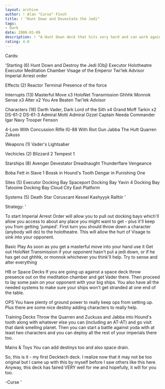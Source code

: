 ```yaml
---
layout: archive
author: ! Alan "Curse" Finch
title: ! "Hunt Down and Devestate the Jedi"
tags:
- Dark
date: 2000-01-08
description: ! "A Hunt Down deck that hits very hard and can work against almost every strategy."
rating: 4.0
---
```

Cards: 

'Starting (6)
Hunt Down and Destroy the Jedi (Obj)
Executor Holotheatre
Executor Meditation Chamber
Visage of the Emperor
Twi'lek Advisor
Imperial Arrest order

Effects (2)
Reactor Terminal
Presence of the force

Interrupts (13)
Masterful Move x3
HoloNet Transmission
Ghhhk
Monnok
Sense x3
Alter x2
You Are Beaten
Twi'lek Advisor

Characters (18)
Darth Vader, Dark Lord of the Sith x4
Grand Moff Tarkin x2
DS-61-2
DS-61-3
Admiral Motti
Admiral Ozzel
Captain Needa
Commander Igar
Navy Trooper Fenson

4-Lom With Concussion Rifle
IG-88 With Riot Gun
Jabba The Hutt
Quarren
Zukuss

Weapons (1)
Vader's Lightsaber

Vechicles (2)
Blizzard 2
Tempest 1

Starships (8)
Avenger
Devestator
Dreadnaught
Thunderflare
Vengeance

Boba Fett in Slave 1
Bossk in Hound's Tooth
Dengar in Punishing One

Sites (5)
Executor Docking Bay
Spaceport Docking Bay
Yavin 4 Docking Bay
Tatooine Docking Bay
Cloud City East Platform

Systems (5)
Death Star
Coruscant
Kessel
Kashyyyk
Ralltiir '

Strategy: '

To start Imperial Arrest Order will allow you to pull out docking bays which'll allow you access to about any place you might want to get - plus it'll keep you from getting 'jumped'. First turn you should throw down a character (anybody will do) to the holotheatre. This will allow the hurt of Visage to sink into your opponent.

Basic Play As soon as you get a masterful move into your hand use it Get out HoloNet Transmission if your opponent hasn't put a jedi down, or if he has get out ghhhk, or monnok whichever you think'll help. Try to sense and alter everything

HB or Space Decks If you are going up against a space deck throw presence out on the meditation chamber and get Vader there. Then proceed to lay some pain on your opponent with your big ships. You also have all the needed systems to make sure your ships won't get stranded at one end of the table.

OPS You have plenty of ground power to really keep ops from setting up. Plus there are some nice destiny adding characters to really help.

Training Decks Throw the Quarren and Zuckuss and Jabba into Hound's tooth along with whatever else you can (including an AT-AT) and go visit that dank smelling planet. Then you can start a battle against yoda with at least two characters and you can deploy all the rest of your imperials there too.

Mains & Toys You can add destinys too and also space drain.

So, this is it - my first Decktech deck. I realize now that it may not be too original but I came up with this by myself before I saw others like this here. Anyway, this deck has faired VERY well for me and hopefully, it will for you too.

-Curse '